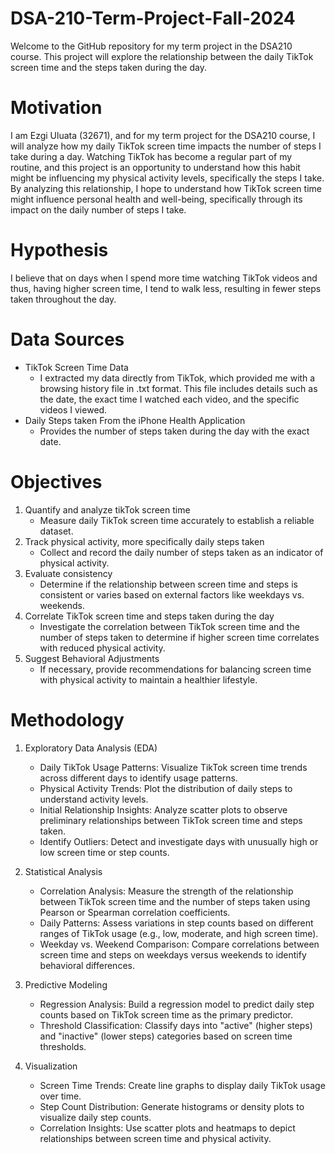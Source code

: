 # DSA-210-Term-Project-Fall-2024
Welcome to the GitHub repository for my term project in the DSA210 course. This project will explore the relationship between the daily TikTok screen time and the steps taken during the day.

# Motivation
I am Ezgi Uluata (32671), and for my term project for the DSA210 course, I will analyze how my daily TikTok screen time impacts the number of steps I take during a day. Watching TikTok has become a regular part of my routine, and this project is an opportunity to understand how this habit might be influencing my physical activity levels, specifically the steps I take. By analyzing this relationship, I hope to understand how TikTok screen time might influence personal health and well-being, specifically through its impact on the daily number of steps I take.
# Hypothesis
I believe that on days when I spend more time watching TikTok videos and thus, having higher screen time, I tend to walk less, resulting in fewer steps taken throughout the day. 
# Data Sources
* TikTok Screen Time Data
  * I extracted my data directly from TikTok, which provided me with a browsing history file in .txt format. This file includes details such as the date, the exact time I watched each video, and the specific videos I viewed. 
* Daily Steps taken From the iPhone Health Application
  * Provides the number of steps taken during the day with the exact date.
# Objectives
1. Quantify and analyze tikTok screen time
   * Measure daily TikTok screen time accurately to establish a reliable dataset.
3. Track physical activity, more specifically daily steps taken
   * Collect and record the daily number of steps taken as an indicator of physical activity.
4. Evaluate consistency
   * Determine if the relationship between screen time and steps is consistent or varies based on external factors like weekdays vs. weekends.
5. Correlate TikTok screen time and steps taken during the day
   * Investigate the correlation between TikTok screen time and the number of steps taken to determine if higher screen time correlates with reduced physical activity.
6. Suggest Behavioral Adjustments
   * If necessary, provide recommendations for balancing screen time with physical activity to maintain a healthier lifestyle.
# Methodology

1. Exploratory Data Analysis (EDA)
   * Daily TikTok Usage Patterns: Visualize TikTok screen time trends across different days to identify usage patterns.
   * Physical Activity Trends: Plot the distribution of daily steps to understand activity levels.
   * Initial Relationship Insights: Analyze scatter plots to observe preliminary relationships between TikTok screen time and steps taken.
   * Identify Outliers: Detect and investigate days with unusually high or low screen time or step counts.

2. Statistical Analysis
   * Correlation Analysis: Measure the strength of the relationship between TikTok screen time and the number of steps taken using Pearson or Spearman correlation coefficients.
   * Daily Patterns: Assess variations in step counts based on different ranges of TikTok usage (e.g., low, moderate, and high screen time).
   * Weekday vs. Weekend Comparison: Compare correlations between screen time and steps on weekdays versus weekends to identify behavioral differences.

3. Predictive Modeling
   * Regression Analysis: Build a regression model to predict daily step counts based on TikTok screen time as the primary predictor.
   * Threshold Classification: Classify days into "active" (higher steps) and "inactive" (lower steps) categories based on screen time thresholds.
     
4. Visualization
   * Screen Time Trends: Create line graphs to display daily TikTok usage over time.
   * Step Count Distribution: Generate histograms or density plots to visualize daily step counts.
   * Correlation Insights: Use scatter plots and heatmaps to depict relationships between screen time and physical activity.
